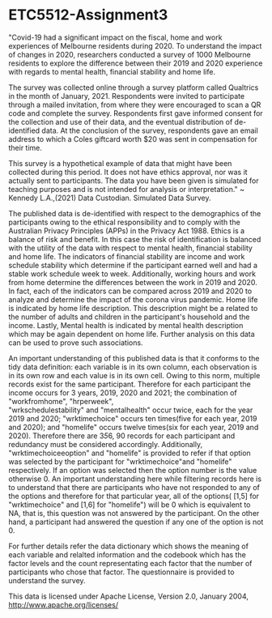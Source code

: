 # ETC5512-Assignment3

"Covid-19 had a significant impact on the fiscal, home and work experiences of Melbourne residents during 2020. To understand the impact of changes in 2020, researchers conducted a survey of 1000 Melbourne residents to explore the difference between their 2019 and 2020 experience with regards to mental health, financial stability and home life. 

The survey was collected online through a survey platform called Qualtrics in the month of January, 2021. Respondents were invited to participate through a mailed invitation, from where they were encouraged to scan a QR code and complete the survey. Respondents first gave informed consent for the collection and use of their data, and the eventual distribution of de-identified data. At the conclusion of the survey, respondents gave an email address to which a Coles giftcard worth $20 was sent in compensation for their time.

This survey is a hypothetical example of data that might have been collected during this period. It does not have ethics approval, nor was it actually sent to participants. The data you have been given is simulated for teaching purposes and is not intended for analysis or interpretation." ~ Kennedy L.A.,(2021) Data Custodian. Simulated Data Survey.

The published data is de-identified with respect to the demographics of the participants owing to the ethical responsibility and to comply with the Australian Privacy Principles (APPs) in the Privacy Act 1988. Ethics is a balance of risk and benefit. In this case the risk of identification is balanced with the utility of the data with respect to mental health, financial stability and home life. The indicators of financial stability are income and work schedule stability which determine if the participant earned well and had a stable work schedule week to week. Additionally, working hours and work from home determine the differences between the work in 2019 and 2020. In fact, each of the indicators can be compared across 2019 and 2020 to analyze and determine the impact of the corona virus pandemic. Home life is indicated by home life description. This description might be a related to the number of adults and children in the participant's household and the income. Lastly, Mental health is indicated by mental health description which may be again dependent on home life. Further analysis on this data can be used to prove such associations. 

An important understanding of this published data is that it conforms to the tidy data definition: each variable is in its own column, each observation is in its own row and each value is in its own cell. Owing to this norm, multiple records exist for the same participant. Therefore for each participant the income occurs for 3 years, 2019, 2020 and 2021; the combination of "workfromhome", "hrperweek",  
"wrkschedulestability" and "mentalhealth" occur twice, each for the year 2019 and 2020; "wrktimechoice" occurs ten times(five for each year, 2019 and 2020); and "homelife" occurs twelve times(six for each year, 2019 and 2020). Therefore there are 3*5*6, 90 records for each participant and redundancy must be considered accordingly. Additionally,  "wrktimechoiceeoption" and "homelife" is provided to refer if that option was selected by the participant for  "wrktimechoice"and "homelife" respectively. If an option was selected then the option number is the value otherwise 0. An important  understanding here while filtering records here is to understand that there are participants who have not responded to any of the options and therefore for that particular year, all of the options( [1,5] for "wrktimechoice" and [1,6] for "homelife") will be 0 which is equivalent to NA, that is, this question was not answered by the participant. On the other hand, a participant had answered the question if any one of the option is not 0. 

For further details refer the data dictionary which shows the meaning of each variable and relalted information and the codebook which has the factor levels and the count representating each factor that the number of participants who chose that factor. The questionnaire is provided to understand the survey.

This data is licensed under  Apache License, Version 2.0, January 2004, http://www.apache.org/licenses/

